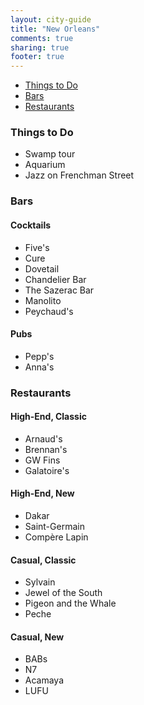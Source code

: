 ```yaml
---
layout: city-guide
title: "New Orleans"
comments: true
sharing: true
footer: true
---
```


- [Things to Do](#Things-to-Do)
- [Bars](#Bars)
- [Restaurants](#Restaurants)



<a name="Things-to-Do"></a>
### Things to Do
* Swamp tour
* Aquarium
* Jazz on Frenchman Street

<a name="Bars"></a>
### Bars
#### Cocktails
* Five's
* Cure
* Dovetail
* Chandelier Bar
* The Sazerac Bar
* Manolito
* Peychaud's

#### Pubs
* Pepp's
* Anna's

<a name="Restaurants"></a>
### Restaurants
#### High-End, Classic
* Arnaud's
* Brennan's
* GW Fins
* Galatoire's

#### High-End, New
* Dakar
* Saint-Germain
* Compère Lapin

#### Casual, Classic
* Sylvain
* Jewel of the South
* Pigeon and the Whale
* Peche

#### Casual, New
* BABs
* N7
* Acamaya
* LUFU
